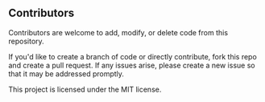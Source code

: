 ## Contributors
Contributors are welcome to add, modify, or delete code from this repository. 

If you'd like to create a branch of code or directly contribute, fork this repo and create a pull request.
If any issues arise, please create a new issue so that it may be addressed promptly.

This project is licensed under the MIT license.
